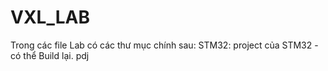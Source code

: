 # VXL_LAB
 
Trong các file Lab có các thư mục chính sau:
STM32: project của STM32 - có thể Build lại.
pdj
